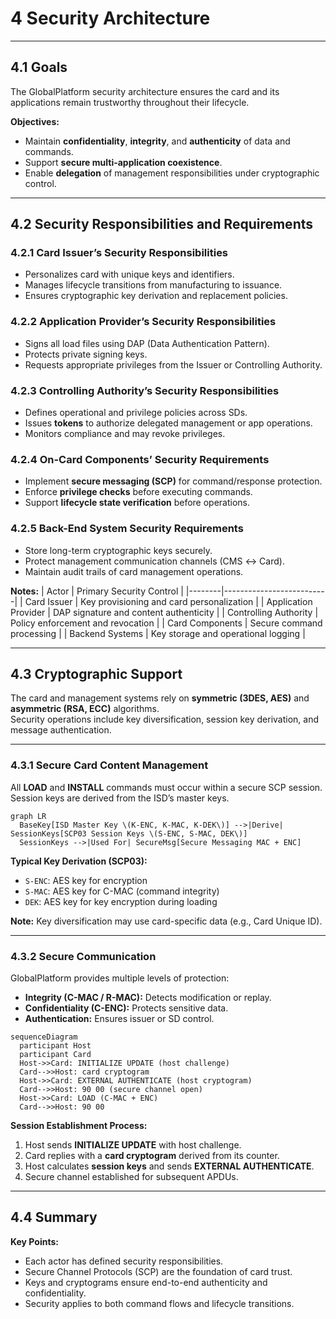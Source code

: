 # 4 Security Architecture

---

## 4.1 Goals
The GlobalPlatform security architecture ensures the card and its applications remain trustworthy throughout their lifecycle.

**Objectives:**
- Maintain **confidentiality**, **integrity**, and **authenticity** of data and commands.  
- Support **secure multi-application coexistence**.  
- Enable **delegation** of management responsibilities under cryptographic control.  

<!-- presenter note:
Introduce the three pillars of card security: confidentiality, integrity, and authenticity.
Emphasize interoperability between entities under trust policies.
-->

---

## 4.2 Security Responsibilities and Requirements

### 4.2.1 Card Issuer’s Security Responsibilities
- Personalizes card with unique keys and identifiers.  
- Manages lifecycle transitions from manufacturing to issuance.  
- Ensures cryptographic key derivation and replacement policies.

### 4.2.2 Application Provider’s Security Responsibilities
- Signs all load files using DAP (Data Authentication Pattern).  
- Protects private signing keys.  
- Requests appropriate privileges from the Issuer or Controlling Authority.

### 4.2.3 Controlling Authority’s Security Responsibilities
- Defines operational and privilege policies across SDs.  
- Issues **tokens** to authorize delegated management or app operations.  
- Monitors compliance and may revoke privileges.

### 4.2.4 On-Card Components’ Security Requirements
- Implement **secure messaging (SCP)** for command/response protection.  
- Enforce **privilege checks** before executing commands.  
- Support **lifecycle state verification** before operations.  

### 4.2.5 Back-End System Security Requirements
- Store long-term cryptographic keys securely.  
- Protect management communication channels (CMS ↔ Card).  
- Maintain audit trails of card management operations.  

<!-- Table 4-1: Security Responsibilities by Actor -->

**Notes:**
| Actor | Primary Security Control |
|--------|--------------------------|
| Card Issuer | Key provisioning and card personalization |
| Application Provider | DAP signature and content authenticity |
| Controlling Authority | Policy enforcement and revocation |
| Card Components | Secure command processing |
| Backend Systems | Key storage and operational logging |

---

## 4.3 Cryptographic Support

The card and management systems rely on **symmetric (3DES, AES)** and **asymmetric (RSA, ECC)** algorithms.  
Security operations include key diversification, session key derivation, and message authentication.

---

### 4.3.1 Secure Card Content Management

All **LOAD** and **INSTALL** commands must occur within a secure SCP session.  
Session keys are derived from the ISD’s master keys.

<!-- Figure 4-1: Key Derivation Hierarchy -->
```mermaid
graph LR
  BaseKey[ISD Master Key \(K-ENC, K-MAC, K-DEK\)] -->|Derive| SessionKeys[SCP03 Session Keys \(S-ENC, S-MAC, DEK\)]
  SessionKeys -->|Used For| SecureMsg[Secure Messaging MAC + ENC]
```

**Typical Key Derivation (SCP03):**
- `S-ENC`: AES key for encryption  
- `S-MAC`: AES key for C-MAC (command integrity)  
- `DEK`: AES key for key encryption during loading  

<!-- Table 4-2: Session Key Derivation Parameters -->

**Note:** Key diversification may use card-specific data (e.g., Card Unique ID).

---

### 4.3.2 Secure Communication

GlobalPlatform provides multiple levels of protection:
- **Integrity (C-MAC / R-MAC):** Detects modification or replay.  
- **Confidentiality (C-ENC):** Protects sensitive data.  
- **Authentication:** Ensures issuer or SD control.  

<!-- Figure 4-2: SCP03 Secure Messaging Flow -->
```mermaid
sequenceDiagram
  participant Host
  participant Card
  Host->>Card: INITIALIZE UPDATE (host challenge)
  Card-->>Host: card cryptogram
  Host->>Card: EXTERNAL AUTHENTICATE (host cryptogram)
  Card-->>Host: 90 00 (secure channel open)
  Host->>Card: LOAD (C-MAC + ENC)
  Card-->>Host: 90 00
```

**Session Establishment Process:**
1. Host sends **INITIALIZE UPDATE** with host challenge.  
2. Card replies with a **card cryptogram** derived from its counter.  
3. Host calculates **session keys** and sends **EXTERNAL AUTHENTICATE**.  
4. Secure channel established for subsequent APDUs.  

<!-- presenter note:
Explain that secure communication is layered on top of ISO7816 APDUs.
Use this diagram to show where C-MAC, R-MAC, and ENC operate in message flow.
-->

---

## 4.4 Summary

**Key Points:**
- Each actor has defined security responsibilities.  
- Secure Channel Protocols (SCP) are the foundation of card trust.  
- Keys and cryptograms ensure end-to-end authenticity and confidentiality.  
- Security applies to both command flows and lifecycle transitions.  

<!-- presenter note:
Reinforce that the security model is role-based, layered, and cryptographically enforced.
Transition to next chapter (Lifecycle Models) by noting that lifecycle states control when these mechanisms are active.
-->
